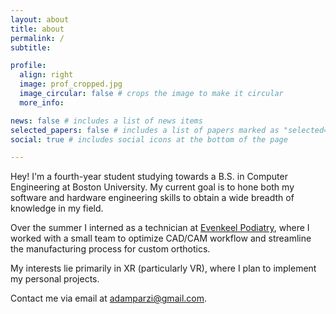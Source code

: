 ```yaml
---
layout: about
title: about
permalink: /
subtitle: 

profile:
  align: right
  image: prof_cropped.jpg
  image_circular: false # crops the image to make it circular
  more_info:

news: false # includes a list of news items
selected_papers: false # includes a list of papers marked as "selected={true}"
social: true # includes social icons at the bottom of the page

---
```

Hey! I'm a fourth-year student studying towards a B.S. in Computer Engineering at Boston University. My current goal is to hone both my software and hardware engineering skills to obtain a wide breadth of knowledge in my field.

Over the summer I interned as a technician at <a href="https://evenkeelpodiatry.com/">Evenkeel Podiatry</a>, where I worked with a small team to optimize CAD/CAM workflow and streamline the manufacturing process for custom orthotics.

My interests lie primarily in XR (particularly VR), where I plan to implement my personal projects.

Contact me via email at <a href= "mailto: adamparzi@gmail.com">adamparzi@gmail.com</a>.
